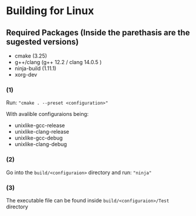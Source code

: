 # Building for Linux

## Required Packages (Inside the parethasis are the sugested versions)

- cmake (3.25)
- g++/clang (g++ 12.2 / clang 14.0.5 )
- ninja-build (1.11.1)
- xorg-dev

### (1)
Run: `"cmake . --preset <configuration>"`

With avalible configuraions being:
- unixlike-gcc-release
- unixlike-clang-release
- unixlike-gcc-debug
- unixlike-clang-debug

### (2)
Go into the `build/<configuraion>` directory and run: `"ninja"`

### (3)

The executable file can be found inside `build/<configuraion>/Test` directory
